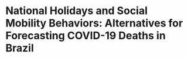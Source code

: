 # National Holidays and Social Mobility Behaviors: Alternatives for Forecasting COVID-19 Deaths in Brazil
